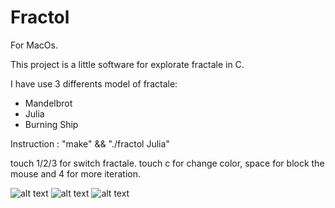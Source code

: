 # Fractol

For MacOs.

This project is a little software for explorate fractale in C.

I have use 3 differents model of fractale:

- Mandelbrot
- Julia
- Burning Ship

Instruction :
              "make" && "./fractol Julia"

touch 1/2/3 for switch fractale.
touch c for change color, space for block the mouse and 4 for more iteration.


![alt text](https://image.noelshack.com/fichiers/2017/18/1493732069-screen-shot-2017-05-02-at-3-28-44-pm.png "Burningship")
![alt text](https://image.noelshack.com/fichiers/2017/18/1493732069-screen-shot-2017-05-02-at-3-20-57-pm.png "Julia")
![alt text](https://image.noelshack.com/fichiers/2017/18/1493732069-screen-shot-2017-05-02-at-3-24-29-pm.png "Mandelbrot")

